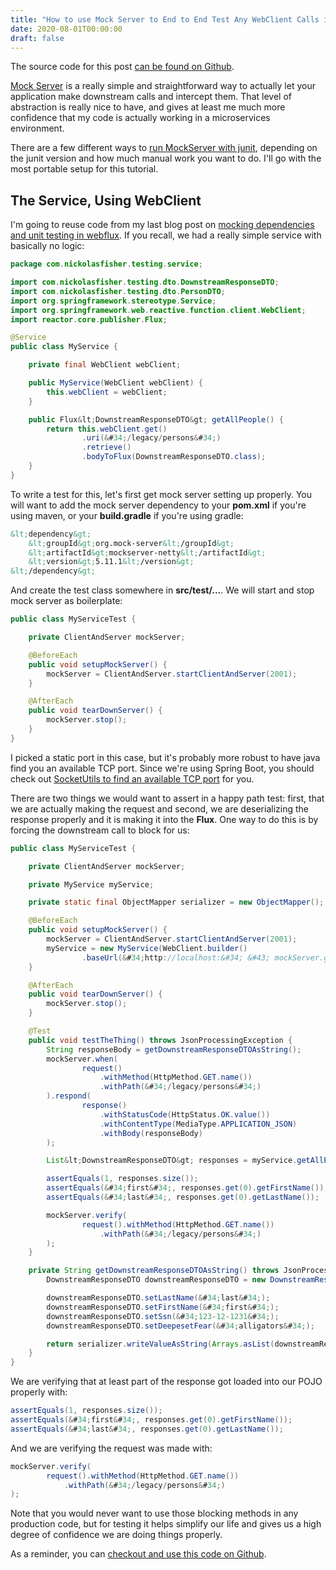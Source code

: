 ```yaml
---
title: "How to use Mock Server to End to End Test Any WebClient Calls in Spring Boot Webflux"
date: 2020-08-01T00:00:00
draft: false
---
```


The source code for this post [can be found on Github](https://github.com/nfisher23/reactive-programming-webflux/tree/master/mocking-and-unit-testing).

[Mock Server](https://www.mock-server.com) is a really simple and straightforward way to actually let your application make downstream calls and intercept them. That level of abstraction is really nice to have, and gives at least me much more confidence that my code is actually working in a microservices environment.

There are a few different ways to [run MockServer with junit](https://www.mock-server.com/mock_server/running_mock_server.html), depending on the junit version and how much manual work you want to do. I&#39;ll go with the most portable setup for this tutorial.

## The Service, Using WebClient

I&#39;m going to reuse code from my last blog post on [mocking dependencies and unit testing in webflux](https://nickolasfisher.com/blog/How-to-Mock-Dependencies-and-Unit-Test-in-Spring-Boot-Webflux). If you recall, we had a really simple service with basically no logic:

``` java
package com.nickolasfisher.testing.service;

import com.nickolasfisher.testing.dto.DownstreamResponseDTO;
import com.nickolasfisher.testing.dto.PersonDTO;
import org.springframework.stereotype.Service;
import org.springframework.web.reactive.function.client.WebClient;
import reactor.core.publisher.Flux;

@Service
public class MyService {

    private final WebClient webClient;

    public MyService(WebClient webClient) {
        this.webClient = webClient;
    }

    public Flux&lt;DownstreamResponseDTO&gt; getAllPeople() {
        return this.webClient.get()
                .uri(&#34;/legacy/persons&#34;)
                .retrieve()
                .bodyToFlux(DownstreamResponseDTO.class);
    }
}

```

To write a test for this, let&#39;s first get mock server setting up properly. You will want to add the mock server dependency to your **pom.xml** if you&#39;re using maven, or your **build.gradle** if you&#39;re using gradle:

``` xml
&lt;dependency&gt;
    &lt;groupId&gt;org.mock-server&lt;/groupId&gt;
    &lt;artifactId&gt;mockserver-netty&lt;/artifactId&gt;
    &lt;version&gt;5.11.1&lt;/version&gt;
&lt;/dependency&gt;

```

And create the test class somewhere in **src/test/...**. We will start and stop mock server as boilerplate:

``` java
public class MyServiceTest {

    private ClientAndServer mockServer;

    @BeforeEach
    public void setupMockServer() {
        mockServer = ClientAndServer.startClientAndServer(2001);
    }

    @AfterEach
    public void tearDownServer() {
        mockServer.stop();
    }
}

```

I picked a static port in this case, but it&#39;s probably more robust to have java find you an available TCP port. Since we&#39;re using Spring Boot, you should check out [SocketUtils to find an available TCP port](https://docs.spring.io/spring-framework/docs/current/javadoc-api/org/springframework/util/SocketUtils.html#findAvailableTcpPort) for you.

There are two things we would want to assert in a happy path test: first, that we are actually making the request and second, we are deserializing the response properly and it is making it into the **Flux**. One way to do this is by forcing the downstream call to block for us:

``` java
public class MyServiceTest {

    private ClientAndServer mockServer;

    private MyService myService;

    private static final ObjectMapper serializer = new ObjectMapper();

    @BeforeEach
    public void setupMockServer() {
        mockServer = ClientAndServer.startClientAndServer(2001);
        myService = new MyService(WebClient.builder()
                .baseUrl(&#34;http://localhost:&#34; &#43; mockServer.getLocalPort()).build());
    }

    @AfterEach
    public void tearDownServer() {
        mockServer.stop();
    }

    @Test
    public void testTheThing() throws JsonProcessingException {
        String responseBody = getDownstreamResponseDTOAsString();
        mockServer.when(
                request()
                    .withMethod(HttpMethod.GET.name())
                    .withPath(&#34;/legacy/persons&#34;)
        ).respond(
                response()
                    .withStatusCode(HttpStatus.OK.value())
                    .withContentType(MediaType.APPLICATION_JSON)
                    .withBody(responseBody)
        );

        List&lt;DownstreamResponseDTO&gt; responses = myService.getAllPeople().collectList().block();

        assertEquals(1, responses.size());
        assertEquals(&#34;first&#34;, responses.get(0).getFirstName());
        assertEquals(&#34;last&#34;, responses.get(0).getLastName());

        mockServer.verify(
                request().withMethod(HttpMethod.GET.name())
                    .withPath(&#34;/legacy/persons&#34;)
        );
    }

    private String getDownstreamResponseDTOAsString() throws JsonProcessingException {
        DownstreamResponseDTO downstreamResponseDTO = new DownstreamResponseDTO();

        downstreamResponseDTO.setLastName(&#34;last&#34;);
        downstreamResponseDTO.setFirstName(&#34;first&#34;);
        downstreamResponseDTO.setSsn(&#34;123-12-1231&#34;);
        downstreamResponseDTO.setDeepesetFear(&#34;alligators&#34;);

        return serializer.writeValueAsString(Arrays.asList(downstreamResponseDTO));
    }
}

```

We are verifying that at least part of the response got loaded into our POJO properly with:

``` java
assertEquals(1, responses.size());
assertEquals(&#34;first&#34;, responses.get(0).getFirstName());
assertEquals(&#34;last&#34;, responses.get(0).getLastName());

```

And we are verifying the request was made with:

``` java
mockServer.verify(
        request().withMethod(HttpMethod.GET.name())
            .withPath(&#34;/legacy/persons&#34;)
);

```

Note that you would never want to use those blocking methods in any production code, but for testing it helps simplify our life and gives us a high degree of confidence we are doing things properly.

As a reminder, you can [checkout and use this code on Github](https://github.com/nfisher23/reactive-programming-webflux/tree/master/mocking-and-unit-testing).


